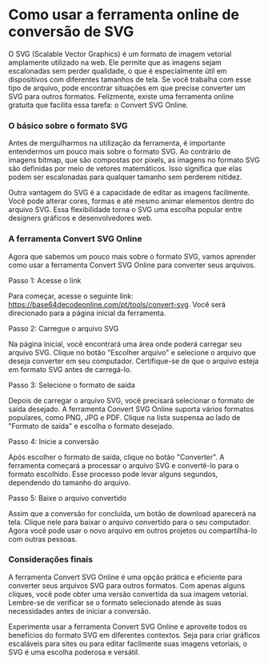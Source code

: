 Como usar a ferramenta online de conversão de SVG
=================================================

O SVG (Scalable Vector Graphics) é um formato de imagem vetorial amplamente utilizado na web. Ele permite que as imagens sejam escalonadas sem perder qualidade, o que é especialmente útil em dispositivos com diferentes tamanhos de tela. Se você trabalha com esse tipo de arquivo, pode encontrar situações em que precise converter um SVG para outros formatos. Felizmente, existe uma ferramenta online gratuita que facilita essa tarefa: o Convert SVG Online.

### O básico sobre o formato SVG

Antes de mergulharmos na utilização da ferramenta, é importante entendermos um pouco mais sobre o formato SVG. Ao contrário de imagens bitmap, que são compostas por pixels, as imagens no formato SVG são definidas por meio de vetores matemáticos. Isso significa que elas podem ser escalonadas para qualquer tamanho sem perderem nitidez.

Outra vantagem do SVG é a capacidade de editar as imagens facilmente. Você pode alterar cores, formas e até mesmo animar elementos dentro do arquivo SVG. Essa flexibilidade torna o SVG uma escolha popular entre designers gráficos e desenvolvedores web.

### A ferramenta Convert SVG Online

Agora que sabemos um pouco mais sobre o formato SVG, vamos aprender como usar a ferramenta Convert SVG Online para converter seus arquivos.

Passo 1: Acesse o link

Para começar, acesse o seguinte link: <https://base64decodeonline.com/pt/tools/convert-svg>. Você será direcionado para a página inicial da ferramenta.

Passo 2: Carregue o arquivo SVG

Na página inicial, você encontrará uma área onde poderá carregar seu arquivo SVG. Clique no botão "Escolher arquivo" e selecione o arquivo que deseja converter em seu computador. Certifique-se de que o arquivo esteja em formato SVG antes de carregá-lo.

Passo 3: Selecione o formato de saída

Depois de carregar o arquivo SVG, você precisará selecionar o formato de saída desejado. A ferramenta Convert SVG Online suporta vários formatos populares, como PNG, JPG e PDF. Clique na lista suspensa ao lado de "Formato de saída" e escolha o formato desejado.

Passo 4: Inicie a conversão

Após escolher o formato de saída, clique no botão "Converter". A ferramenta começará a processar o arquivo SVG e convertê-lo para o formato escolhido. Esse processo pode levar alguns segundos, dependendo do tamanho do arquivo.

Passo 5: Baixe o arquivo convertido

Assim que a conversão for concluída, um botão de download aparecerá na tela. Clique nele para baixar o arquivo convertido para o seu computador. Agora você pode usar o novo arquivo em outros projetos ou compartilhá-lo com outras pessoas.

### Considerações finais

A ferramenta Convert SVG Online é uma opção prática e eficiente para converter seus arquivos SVG para outros formatos. Com apenas alguns cliques, você pode obter uma versão convertida da sua imagem vetorial. Lembre-se de verificar se o formato selecionado atende às suas necessidades antes de iniciar a conversão.

Experimente usar a ferramenta Convert SVG Online e aproveite todos os benefícios do formato SVG em diferentes contextos. Seja para criar gráficos escaláveis para sites ou para editar facilmente suas imagens vetoriais, o SVG é uma escolha poderosa e versátil.